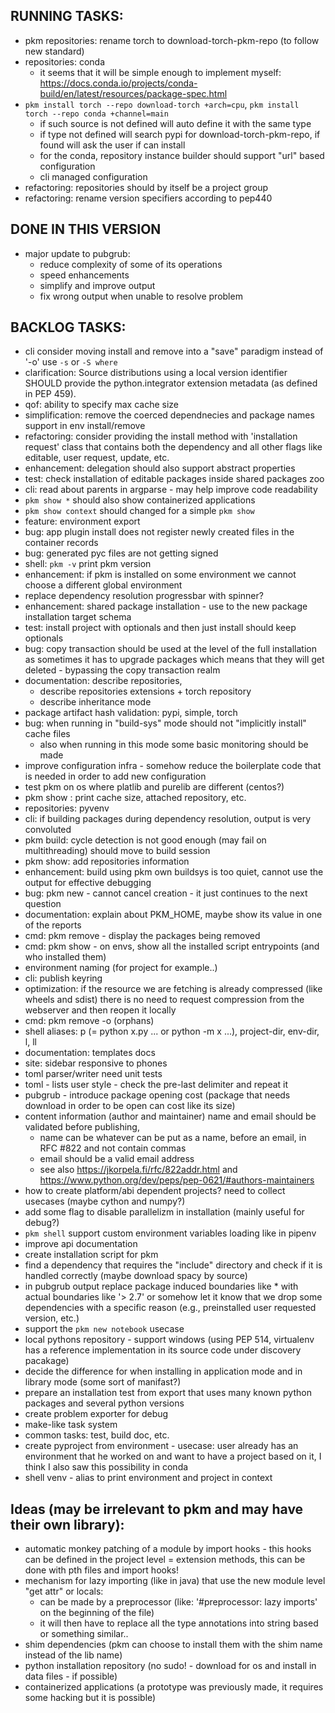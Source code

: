 ## RUNNING TASKS:

- pkm repositories: rename torch to download-torch-pkm-repo (to follow new standard)
- repositories: conda
    - it seems that it will be simple enough to implement
      myself: https://docs.conda.io/projects/conda-build/en/latest/resources/package-spec.html
- `pkm install torch --repo download-torch +arch=cpu`, `pkm install torch --repo conda +channel=main`
    - if such source is not defined will auto define it with the same type
    - if type not defined will search pypi for download-torch-pkm-repo, if found will ask the user if can install
    - for the conda, repository instance builder should support "url" based configuration
    - cli managed configuration
- refactoring: repositories should by itself be a project group
- refactoring: rename version specifiers according to pep440

## DONE IN THIS VERSION
- major update to pubgrub:
  - reduce complexity of some of its operations
  - speed enhancements 
  - simplify and improve output
  - fix wrong output when unable to resolve problem

## BACKLOG TASKS:

- cli consider moving install and remove into a "save" paradigm instead of '-o' use `-s` or `-S where`
- clarification: Source distributions using a local version identifier SHOULD provide the python.integrator extension
  metadata (as defined in PEP 459).
- qof: ability to specify max cache size
- simplification: remove the coerced dependnecies and package names support in env install/remove
- refactoring: consider providing the install method with 'installation request' class that contains both the dependency
  and all other flags like editable, user request, update, etc.
- enhancement: delegation should also support abstract properties
- test: check installation of editable packages inside shared packages zoo
- cli: read about parents in argparse - may help improve code readability
- `pkm show *` should also show containerized applications
- `pkm show context` should changed for a simple `pkm show`
- feature: environment export
- bug: app plugin install does not register newly created files in the container records
- bug: generated pyc files are not getting signed
- shell: `pkm -v` print pkm version
- enhancement: if pkm is installed on some environment we cannot choose a different global environment
- replace dependency resolution progressbar with spinner?
- enhancement: shared package installation - use to the new package installation target schema
- test: install project with optionals and then just install should keep optionals
- bug: copy transaction should be used at the level of the full installation as sometimes it has to upgrade packages
  which means that they will get deleted - bypassing the copy transaction realm
- documentation: describe repositories,
    - describe repositories extensions + torch repository
    - describe inheritance mode
- package artifact hash validation: pypi, simple, torch
- bug: when running in "build-sys" mode should not "implicitly install" cache files
    - also when running in this mode some basic monitoring should be made
- improve configuration infra - somehow reduce the boilerplate code that is needed in order to add new configuration
- test pkm on os where platlib and purelib are different (centos?)
- pkm show : print cache size, attached repository, etc.
- repositories: pyvenv
- cli: if building packages during dependency resolution, output is very convoluted
- pkm build: cycle detection is not good enough (may fail on multithreading) should move to build session
- pkm show: add repositories information
- enhancement: build using pkm own buildsys is too quiet, cannot use the output for effective debugging
- bug: pkm new - cannot cancel creation - it just continues to the next question
- documentation: explain about PKM_HOME, maybe show its value in one of the reports
- cmd: pkm remove - display the packages being removed
- cmd: pkm show - on envs, show all the installed script entrypoints (and who installed them)
- environment naming (for project for example..)
- cli: publish keyring
- optimization: if the resource we are fetching is already compressed (like wheels and sdist) there is no need to
  request compression from the webserver and then reopen it locally
- cmd: pkm remove -o (orphans)
- shell aliases: p (= python x.py ... or python -m x ...), project-dir, env-dir, l, ll
- documentation: templates docs
- site: sidebar responsive to phones
- toml parser/writer need unit tests
- toml - lists user style - check the pre-last delimiter and repeat it
- pubgrub - introduce package opening cost (package that needs download in order to be open can cost like its size)
- content information (author and maintainer) name and email should be validated before publishing,
    - name can be whatever can be put as a name, before an email, in RFC #822 and not contain commas
    - email should be a valid email address
    - see also https://jkorpela.fi/rfc/822addr.html and https://www.python.org/dev/peps/pep-0621/#authors-maintainers
- how to create platform/abi dependent projects? need to collect usecases (maybe cython and numpy?)
- add some flag to disable parallelizm in installation (mainly useful for debug?)
- `pkm shell` support custom environment variables loading like in pipenv
- improve api documentation
- create installation script for pkm
- find a dependency that requires the "include" directory and check if it is handled correctly (maybe download spacy by
  source)
- in pubgrub output replace package induced boundaries like * with actual boundaries like '> 2.7' or somehow let it know
  that we drop some dependencies with a specific reason (e.g., preinstalled user requested version, etc.)
- support the `pkm new notebook` usecase
- local pythons repository - support windows (using PEP 514, virtualenv has a reference implementation in its source
  code under discovery pacakage)
- decide the difference for when installing in application mode and in library mode (some sort of manifast?)
- prepare an installation test from export that uses many known python packages and several python versions
- create problem exporter for debug
- make-like task system
- common tasks: test, build doc, etc.
- create pyproject from environment - usecase: user already has an environment that he worked on and want to have a
  project based on it, I think I also saw this possibility in conda
- shell venv - alias to print environment and project in context

## Ideas (may be irrelevant to pkm and may have their own library):

- automatic monkey patching of a module by import hooks - this hooks can be defined in the project level = extension
  methods, this can be done with pth files and import hooks!
- mechanism for lazy importing (like in java) that use the new module level "get attr" or locals:
    - can be made by a preprocessor (like: '#preprocessor: lazy imports' on the beginning of the file)
    - it will then have to replace all the type annotations into string based or something similar..
- shim dependencies (pkm can choose to install them with the shim name instead of the lib name)
- python installation repository (no sudo! - download for os and install in data files - if possible)
- containerized applications (a prototype was previously made, it requires some hacking but it is possible)